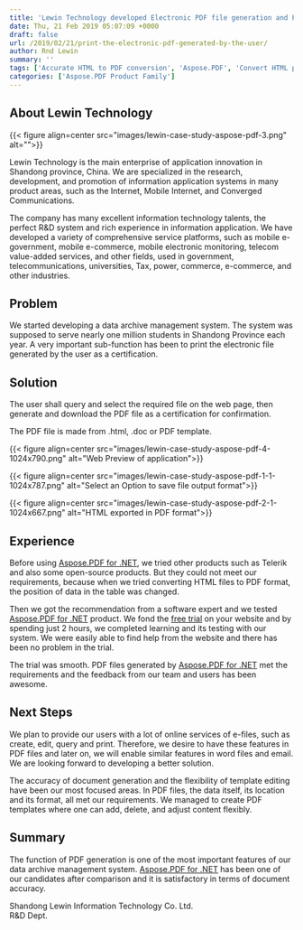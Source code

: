 ```yaml
---
title: 'Lewin Technology developed Electronic PDF file generation and Print system using Aspose.PDF for .NET'
date: Thu, 21 Feb 2019 05:07:09 +0000
draft: false
url: /2019/02/21/print-the-electronic-pdf-generated-by-the-user/
author: Rnd Lewin
summary: ''
tags: ['Accurate HTML to PDF conversion', 'Aspose.PDF', 'Convert HTML pages to PDF using Aspose.PDF for .NET', 'Convert HTML to PDF', 'Document management system using Aspose.PDF for .NET', 'Success Stories']
categories: ['Aspose.PDF Product Family']
---
```


## About Lewin Technology



{{< figure align=center src="images/lewin-case-study-aspose-pdf-3.png" alt="">}}


Lewin Technology is the main enterprise of application innovation in Shandong province, China. We are specialized in the research, development, and promotion of information application systems in many product areas, such as the Internet, Mobile Internet, and Converged Communications.

The company has many excellent information technology talents, the perfect R&D system and rich experience in information application. We have developed a variety of comprehensive service platforms, such as mobile e-government, mobile e-commerce, mobile electronic monitoring, telecom value-added services, and other fields, used in government, telecommunications, universities, Tax, power, commerce, e-commerce, and other industries.

## Problem

We started developing a data archive management system. The system was supposed to serve nearly one million students in Shandong Province each year. A very important sub-function has been to print the electronic file generated by the user as a certification.

## Solution

The user shall query and select the required file on the web page, then generate and download the PDF file as a certification for confirmation.

The PDF file is made from .html, .doc or PDF template.



{{< figure align=center src="images/lewin-case-study-aspose-pdf-4-1024x790.png" alt="Web Preview of application">}}




{{< figure align=center src="images/lewin-case-study-aspose-pdf-1-1-1024x787.png" alt="Select an Option to save file output format">}}




{{< figure align=center src="images/lewin-case-study-aspose-pdf-2-1-1024x667.png" alt="HTML exported in PDF format">}}


## Experience

Before using [Aspose.PDF for .NET][1], we tried other products such as Telerik and also some open-source products. But they could not meet our requirements, because when we tried converting HTML files to PDF format, the position of data in the table was changed.

Then we got the recommendation from a software expert and we tested [Aspose.PDF for .NET][2] product. We fond the [free trial][3] on your website and by spending just 2 hours, we completed learning and its testing with our system. We were easily able to find help from the website and there has been no problem in the trial.

The trial was smooth. PDF files generated by [Aspose.PDF for .NET][4] met the requirements and the feedback from our team and users has been awesome.

## Next Steps

We plan to provide our users with a lot of online services of e-files, such as create, edit, query and print. Therefore, we desire to have these features in PDF files and later on, we will enable similar features in word files and email. We are looking forward to developing a better solution.

The accuracy of document generation and the flexibility of template editing have been our most focused areas. In PDF files, the data itself, its location and its format, all met our requirements. We managed to create PDF templates where one can add, delete, and adjust content flexibly.

## Summary

The function of PDF generation is one of the most important features of our data archive management system. [Aspose.PDF for .NET][5] has been one of our candidates after comparison and it is satisfactory in terms of document accuracy.

Shandong Lewin Information Technology Co. Ltd.  
R&D Dept.




[1]: https://products.aspose.com/pdf/net
[2]: https://products.aspose.com/pdf/net
[3]: https://downloads.aspose.com/pdf/net
[4]: https://products.aspose.com/pdf/net
[5]: https://products.aspose.com/pdf/net




